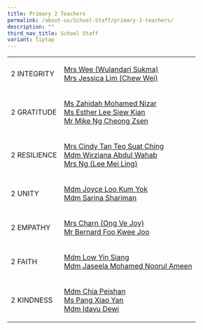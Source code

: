 ```yaml
---
title: Primary 2 Teachers
permalink: /about-us/School-Staff/primary-2-teachers/
description: ""
third_nav_title: School Staff
variant: tiptap
---
```

<table style="minWidth: 50px">
<colgroup>
<col>
<col>
</colgroup>
<tbody>
<tr>
<td rowspan="1" colspan="1">
<p>2 INTEGRITY</p>
</td>
<td rowspan="1" colspan="1">
<p><a href="mailto:Wulandari_Sukma_Muhammad_Rahiman@moe.edu.sg" rel="noopener noreferrer nofollow" target="_blank">Mrs Wee (Wulandari Sukma)</a> 
<br><a href="mailto:chew_wei@moe.edu.sg" rel="noopener noreferrer nofollow" target="_blank">Mrs Jessica Lim (Chew Wei)</a>
</p>
</td>
</tr>
<tr>
<td rowspan="1" colspan="1">
<p>2 GRATITUDE</p>
</td>
<td rowspan="1" colspan="1">
<p><a href="mailto:Zahidah_Mohamed_Nizar@moe.edu.sg" rel="noopener noreferrer nofollow" target="_blank">Ms Zahidah Mohamed Nizar</a> 
<br><a href="mailto:lee_siew_kian@moe.edu.sg" rel="noopener noreferrer nofollow" target="_blank">Ms Esther Lee Siew Kian</a> 
<br><a href="mailto:ng_cheong_zsen@moe.edu.sg" rel="noopener noreferrer nofollow" target="_blank">Mr Mike Ng Cheong Zsen</a>
</p>
</td>
</tr>
<tr>
<td rowspan="1" colspan="1">
<p>2 RESILIENCE</p>
</td>
<td rowspan="1" colspan="1">
<p><a href="mailto:teo_suat_ching_cindy@moe.edu.sg" rel="noopener noreferrer nofollow" target="_blank">Mrs Cindy Tan Teo Suat Ching</a> 
<br><a href="mailto:wirziana_abdul_wahab@moe.edu.sg" rel="noopener noreferrer nofollow" target="_blank">Mdm Wirziana Abdul Wahab</a>
<br><a href="mailto:lee_mei_ling_a@moe.edu.sg" rel="noopener noreferrer nofollow" target="_blank">Mrs Ng (Lee Mei Ling)</a>
</p>
</td>
</tr>
<tr>
<td rowspan="1" colspan="1">
<p>2 UNITY</p>
</td>
<td rowspan="1" colspan="1">
<p><a href="mailto:loo_kum_yok@moe.edu.sg" rel="noopener noreferrer nofollow" target="_blank">Mdm Joyce Loo Kum Yok</a> 
<br><a href="mailto:sarina_shariman@moe.edu.sg" rel="noopener noreferrer nofollow" target="_blank">Mdm Sarina Shariman</a>
</p>
</td>
</tr>
<tr>
<td rowspan="1" colspan="1">
<p>2 EMPATHY</p>
</td>
<td rowspan="1" colspan="1">
<p><a href="mailto:Ong_Ve_Joy@moe.edu.sg" rel="noopener noreferrer nofollow" target="_blank">Mrs Charn (Ong Ve Joy)</a> 
<br><a href="mailto:Foo_Kwee_Joo_Bernard@moe.edu.sg" rel="noopener noreferrer nofollow" target="_blank">Mr Bernard Foo Kwee Joo</a>
</p>
</td>
</tr>
<tr>
<td rowspan="1" colspan="1">
<p>2 FAITH</p>
</td>
<td rowspan="1" colspan="1">
<p><a href="mailto:Low_YIN_SIANG@moe.edu.sg" rel="noopener noreferrer nofollow" target="_blank">Mdm Low Yin Siang</a> 
<br><a href="mailto:Jaseela_Mohamed_Noorul_Ameen@moe.edu.sg" rel="noopener noreferrer nofollow" target="_blank">Mdm Jaseela Mohamed Noorul Ameen</a>
</p>
</td>
</tr>
<tr>
<td rowspan="1" colspan="1">
<p>2 KINDNESS</p>
</td>
<td rowspan="1" colspan="1">
<p><a href="mailto:chia_peishan@moe.edu.sg" rel="noopener noreferrer nofollow" target="_blank">Mdm Chia Peishan</a> 
<br><a href="mailto:pang_xiao_yan@moe.edu.sg" rel="noopener noreferrer nofollow" target="_blank">Ms Pang Xiao Yan</a>
<br><a href="mailto:idayu_dewi_bt_juwari@moe.edu.sg" rel="noopener noreferrer nofollow" target="_blank">Mdm Idayu Dewi</a>
</p>
</td>
</tr>
</tbody>
</table>
<p></p>